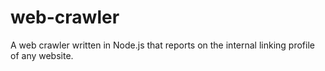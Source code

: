 # web-crawler
A web crawler written in Node.js that reports on the internal linking profile of any website.
